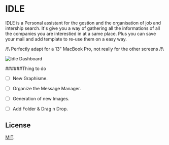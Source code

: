 # IDLE

  IDLE is a Personal assistant for the gestion and the organisation of job and intership search. It's give you a way of gathering all the informations of all the companies you are interestied in at a same place. Plus you can save your mail and add template to re-use them on a easy way.
  
  /!\ Perfectly adapt for a 13" MacBook Pro, not really for the other screens /!\
  
![Idle Dashboard](http://labs.alexandrenicol.com/host/ILDE.jpg)

######Thing to do
  - [ ] New Graphisme.
  - [ ] Organize the Message Manager.
  - [ ] Generation of new Images.
  - [ ] Add Folder & Drag n Drop.


License
-------
[MIT](http://firebase.mit-license.org).
